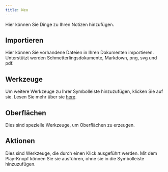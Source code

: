 ```yaml
---
title: Neu
---
```


Hier können Sie Dinge zu Ihren Notizen hinzufügen.

## Importieren

Hier können Sie vorhandene Dateien in Ihren Dokumenten importieren.
Unterstützt werden Schmetterlingsdokumente, Markdown, png, svg und pdf.

## Werkzeuge

Um weitere Werkzeuge zu Ihrer Symbolleiste hinzuzufügen, klicken Sie auf sie.
Lesen Sie mehr über sie [here](../tools).

## Oberflächen

Dies sind spezielle Werkzeuge, um Oberflächen zu erzeugen.

## Aktionen

Dies sind Werkzeuge, die durch einen Klick ausgeführt werden.
Mit dem Play-Knopf können Sie sie ausführen, ohne sie in die Symbolleiste hinzuzufügen.
